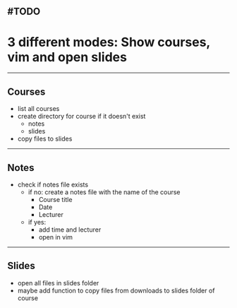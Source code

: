 #TODO
--------------------------------------------------------------------------------
# 3 different modes: Show courses, vim and open slides
--------------------------------------------------------------------------------
## Courses
- list all courses
- create directory for course if it doesn't exist
    - notes
    - slides
- copy files to slides
--------------------------------------------------------------------------------
## Notes
- check if notes file exists
    - if no: create a notes file with the name of the course
        - Course title
        - Date
        - Lecturer
    - if yes:
        - add time and lecturer
        - open in vim
--------------------------------------------------------------------------------
## Slides
- open all files in slides folder
- maybe add function to copy files from downloads to slides folder of course

